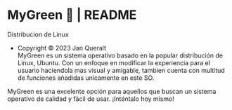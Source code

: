 # MyGreen 🍏  | README
Distribucion de Linux  
- Copyright ©️ 2023 Jan Queralt  
MyGreen es un sistema operativo basado en la popular distribución de Linux, Ubuntu. Con un enfoque en modificar la experiencia para el usuario haciendola mas visual y amigable, tambien cuenta con multitud de funciones añadidas unicamente en este SO.

MyGreen es una excelente opción para aquellos que buscan un sistema operativo de calidad y fácil de usar. ¡Inténtalo hoy mismo!
